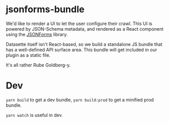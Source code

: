 # jsonforms-bundle

We'd like to render a UI to let the user configure their crawl. This UI is powered
by JSON-Schema metadata, and rendered as a React component using the [JSONForms](https://jsonforms.io/)
library.

Datasette itself isn't React-based, so we build a standalone JS bundle that has a
well-defined API surface area. This bundle will get included in our plugin as
a static file.

It's all rather Rube Goldberg-y.

# Dev

`yarn build` to get a dev bundle, `yarn build:prod` to get a minified prod bundle.

`yarn watch` is useful in dev.

